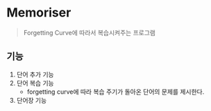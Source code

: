 # Memoriser

> Forgetting Curve에 따라서 복습시켜주는 프로그램

## 기능

1. 단어 추가 기능
1. 단어 복습 기능
   - forgetting curve에 따라 복습 주기가 돌아온 단어의 문제를 제시한다.
1. 단어장 기능

